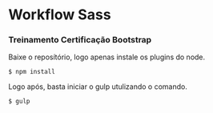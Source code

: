 # Workflow Sass
### Treinamento Certificação Bootstrap

Baixe o reposítório, logo apenas instale os plugins do node.

`$ npm install`

Logo após, basta iniciar o gulp utulizando o comando.

`$ gulp`

